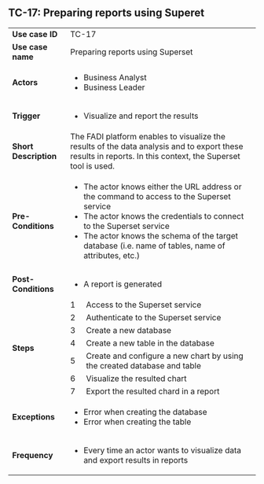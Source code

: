 ## TC-17: Preparing reports using Superet


<table>
  <tr>
   <td><strong>Use case ID</strong>
   </td>
   <td colspan="2" >TC-17
   </td>
  </tr>
  <tr>
   <td><strong>Use case name</strong>
   </td>
   <td colspan="2" >Preparing reports using Superset
   </td>
  </tr>
  <tr>
   <td><strong>Actors</strong>
   </td>
   <td colspan="2" >
<ul>

<li>Business Analyst 

<li>Business Leader
</li>
</ul>
   </td>
  </tr>
  <tr>
   <td><strong>Trigger</strong>
   </td>
   <td colspan="2" >
<ul>

<li>Visualize and report the results
</li>
</ul>
   </td>
  </tr>
  <tr>
   <td><strong>Short Description</strong>
   </td>
   <td colspan="2" >The FADI platform enables to visualize the results of the data analysis and to export these results in reports. In this context, the Superset tool is used.
   </td>
  </tr>
  <tr>
   <td><strong>Pre-Conditions</strong>
   </td>
   <td colspan="2" >
<ul>

<li>The actor knows either the URL address or the command to access to the Superset service

<li>The actor knows the credentials to connect to the Superset service

<li>The actor knows the schema of the target database (i.e. name of tables, name of attributes, etc.) 
</li>
</ul>
   </td>
  </tr>
  <tr>
   <td><strong>Post-Conditions</strong>
   </td>
   <td colspan="2" >
<ul>

<li>A report is generated
</li>
</ul>
   </td>
  </tr>
  <tr>
   <td rowspan="7" ><strong>Steps</strong>
   </td>
   <td>1
   </td>
   <td>Access to the Superset service
   </td>
  </tr>
  <tr>
   <td>2
   </td>
   <td>Authenticate to the Superset service
   </td>
  </tr>
  <tr>
   <td>3
   </td>
   <td>Create a new database
   </td>
  </tr>
  <tr>
   <td>4
   </td>
   <td>Create a new table in the database
   </td>
  </tr>
  <tr>
   <td>5
   </td>
   <td>Create and configure a new chart by using the created database and table
   </td>
  </tr>
  <tr>
   <td>6
   </td>
   <td>Visualize the resulted chart
   </td>
  </tr>
  <tr>
   <td>7
   </td>
   <td>Export the resulted chard in a report
   </td>
  </tr>
  <tr>
   <td><strong>Exceptions</strong>
   </td>
   <td colspan="2" >
<ul>

<li>Error when creating the database

<li>Error when creating the table
</li>
</ul>
   </td>
  </tr>
  <tr>
   <td><strong>Frequency</strong>
   </td>
   <td colspan="2" >
<ul>

<li>Every time an actor wants to visualize data and export results in reports
</li>
</ul>
   </td>
  </tr>
</table>